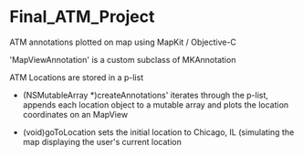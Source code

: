 # Final_ATM_Project
ATM annotations plotted on map using MapKit / Objective-C

'MapViewAnnotation' is a custom subclass of MKAnnotation

ATM Locations are stored in a p-list

- (NSMutableArray *)createAnnotations' iterates through the p-list, appends each location object to a mutable array and plots the location coordinates on an MapView

- (void)goToLocation sets the initial location to Chicago, IL (simulating the map displaying the user's current location



